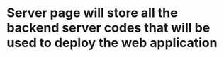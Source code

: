 # Server page will store all the backend server codes that will be used to deploy the web application


